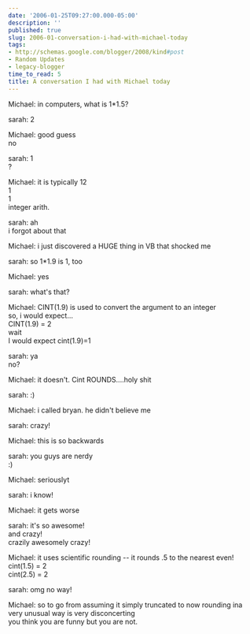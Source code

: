```yaml
---
date: '2006-01-25T09:27:00.000-05:00'
description: ''
published: true
slug: 2006-01-conversation-i-had-with-michael-today
tags:
- http://schemas.google.com/blogger/2008/kind#post
- Random Updates
- legacy-blogger
time_to_read: 5
title: A conversation I had with Michael today
---
```


Michael: in computers, what is 1*1.5?

sarah: 2

Michael: good guess<br />no

sarah: 1<br />?

Michael: it is typically 12<br />1<br />1<br />integer arith.

sarah: ah<br />i forgot about that

Michael: i just discovered a HUGE thing in VB that shocked me

sarah: so 1*1.9 is 1, too

Michael: yes

sarah: what's that?

Michael: CINT(1.9) is used to convert the argument to an integer<br />so, i would expect...<br />CINT(1.9) = 2<br />wait<br />I would expect cint(1.9)=1

sarah: ya<br />no?

Michael: it doesn't. Cint ROUNDS....holy shit

sarah: :)

Michael: i called bryan. he didn't believe me

sarah: crazy!

Michael: this is so backwards

sarah: you guys are nerdy<br />:)

Michael: seriouslyt

sarah: i know!

Michael: it gets worse

sarah: it's so awesome!<br />and crazy!<br />crazily awesomely crazy!

Michael: it uses scientific rounding -- it rounds .5 to the nearest even!<br />cint(1.5) = 2<br />cint(2.5) = 2

sarah: omg no way!

Michael: so to go from assuming it simply truncated to now rounding ina very unusual way is very disconcerting<br />you think you are funny but you are not.
